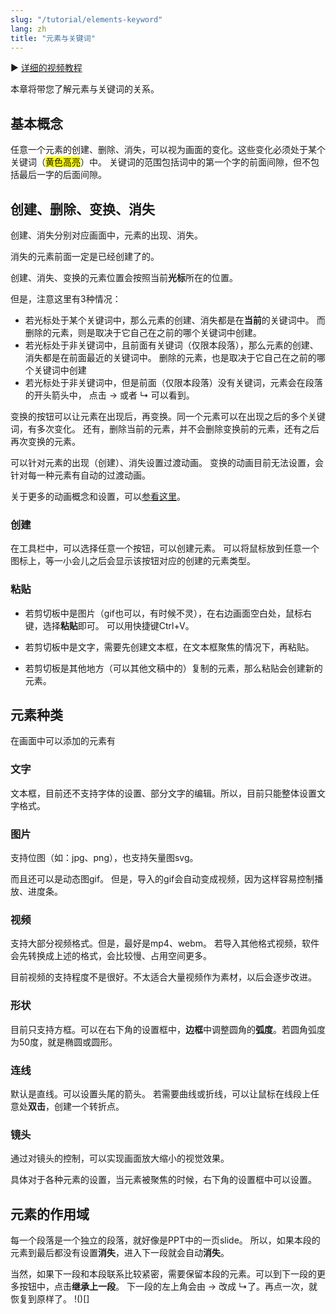 ```yaml
---
slug: "/tutorial/elements-keyword"
lang: zh
title: "元素与关键词"
---
```


▶️ [详细的视频教程](https://www.bilibili.com/video/BV1aa411F7Y2?p=4)

本章将带您了解元素与关键词的关系。

## 基本概念
任意一个元素的创建、删除、消失，可以视为画面的变化。这些变化必须处于某个关键词（<span style="background: yellow">黄色高亮</span>）中。
关键词的范围包括词中的第一个字的前面间隙，但不包括最后一字的后面间隙。

## 创建、删除、变换、消失

创建、消失分别对应画面中，元素的出现、消失。

消失的元素前面一定是已经创建了的。

创建、消失、变换的元素位置会按照当前**光标**所在的位置。

但是，注意这里有3种情况：
- 若光标处于某个关键词中，那么元素的创建、消失都是在**当前**的关键词中。
而删除的元素，则是取决于它自己在之前的哪个关键词中创建。
- 若光标处于非关键词中，且前面有关键词（仅限本段落），那么元素的创建、消失都是在前面最近的关键词中。
删除的元素，也是取决于它自己在之前的哪个关键词中创建
- 若光标处于非关键词中，但是前面（仅限本段落）没有关键词，元素会在段落的开头箭头中，
点击 → 或者 ↳ 可以看到。

变换的按钮可以让元素在出现后，再变换。同一个元素可以在出现之后的多个关键词，有多次变化。
还有，删除当前的元素，并不会删除变换前的元素，还有之后再次变换的元素。

可以针对元素的出现（创建）、消失设置过渡动画。
变换的动画目前无法设置，会针对每一种元素有自动的过渡动画。

关于更多的动画概念和设置，可以[参看这里](/tutorial/make-animation)。

### 创建
在工具栏中，可以选择任意一个按钮，可以创建元素。
可以将鼠标放到任意一个图标上，等一小会儿之后会显示该按钮对应的创建的元素类型。

### 粘贴
- 若剪切板中是图片（gif也可以，有时候不灵），在右边画面空白处，鼠标右键，选择**粘贴**即可。
可以用快捷键Ctrl+V。

- 若剪切板中是文字，需要先创建文本框，在文本框聚焦的情况下，再粘贴。

- 若剪切板是其他地方（可以其他文稿中的）复制的元素，那么粘贴会创建新的元素。

## 元素种类
在画面中可以添加的元素有

### 文字
文本框，目前还不支持字体的设置、部分文字的编辑。所以，目前只能整体设置文字格式。
### 图片
支持位图（如：jpg、png），也支持矢量图svg。

而且还可以是动态图gif。
但是，导入的gif会自动变成视频，因为这样容易控制播放、进度条。

### 视频
支持大部分视频格式。但是，最好是mp4、webm。
若导入其他格式视频，软件会先转换成上述的格式，会比较慢、占用空间更多。

目前视频的支持程度不是很好。不太适合大量视频作为素材，以后会逐步改进。

### 形状
目前只支持方框。可以在右下角的设置框中，**边框**中调整圆角的**弧度**。若圆角弧度为50度，就是椭圆或圆形。
### 连线
默认是直线。可以设置头尾的箭头。
若需要曲线或折线，可以让鼠标在线段上任意处**双击**，创建一个转折点。
### 镜头
通过对镜头的控制，可以实现画面放大缩小的视觉效果。

具体对于各种元素的设置，当元素被聚焦的时候，右下角的设置框中可以设置。

## 元素的作用域
每一个段落是一个独立的段落，就好像是PPT中的一页slide。
所以，如果本段的元素到最后都没有设置**消失**，进入下一段就会自动**消失**。

当然，如果下一段和本段联系比较紧密，需要保留本段的元素。可以到下一段的更多按钮中，点击**继承上一段**。
下一段的左上角会由 → 改成 ↳了。再点一次，就恢复到原样了。
!()[]

## 